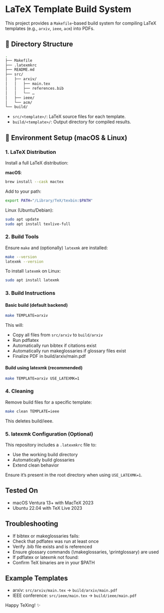 # LaTeX Template Build System

This project provides a `Makefile`-based build system for compiling LaTeX
templates (e.g., `arxiv`, `ieee`, `acm`) into PDFs.

## 📁 Directory Structure

```bash
.
├── Makefile
├── .latexmkrc
├── README.md
├── src/
│   ├── arxiv/
│   │   ├── main.tex
│   │   ├── references.bib
│   │   └── …
│   ├── ieee/
│   └── acm/
└── build/
```

- `src/<template>/`: LaTeX source files for each template.
- `build/<template>/`: Output directory for compiled results.

## 🔧 Environment Setup (macOS & Linux)

### 1. LaTeX Distribution

Install a full LaTeX distribution:

**macOS**:

```bash
brew install --cask mactex
```

Add to your path:
```bash
export PATH="/Library/TeX/texbin:$PATH"
```

Linux (Ubuntu/Debian):

```bash
sudo apt update
sudo apt install texlive-full
```

### 2. Build Tools

Ensure `make` and (optionally) `latexmk` are installed:

```bash
make --version
latexmk --version
```

To install `latexmk` on Linux:

```bash
sudo apt install latexmk
```

### 3. Build Instructions

#### Basic build (default backend)

```bash
make TEMPLATE=arxiv
```

This will:
* Copy all files from `src/arxiv` to `build/arxiv`
* Run pdflatex
* Automatically run bibtex if citations exist
* Automatically run makeglossaries if glossary files exist
* Finalize PDF in build/arxiv/main.pdf

#### Build using latexmk (recommended)

```bash
make TEMPLATE=arxiv USE_LATEXMK=1
```

### 4. Cleaning

Remove build files for a specific template:

```bash
make clean TEMPLATE=ieee
```

This deletes build/ieee.

### 5. latexmk Configuration (Optional)

This repository includes a `.latexmkrc` file to:
* Use the working build directory
* Automatically build glossaries
* Extend clean behavior

Ensure it’s present in the root directory when using `USE_LATEXMK=1`.

## Tested On
* macOS Ventura 13+ with MacTeX 2023
* Ubuntu 22.04 with TeX Live 2023

## Troubleshooting
* If bibtex or makeglossaries fails:
* Check that pdflatex was run at least once
* Verify .bib file exists and is referenced
* Ensure glossary commands (\makeglossaries, \printglossary) are used
* If pdflatex or latexmk not found:
* Confirm TeX binaries are in your $PATH

## Example Templates
* arxiv: `src/arxiv/main.tex` → `build/arxiv/main.pdf`
* IEEE conference: `src/ieee/main.tex` → `build/ieee/main.pdf`

Happy TeXing! ✨
